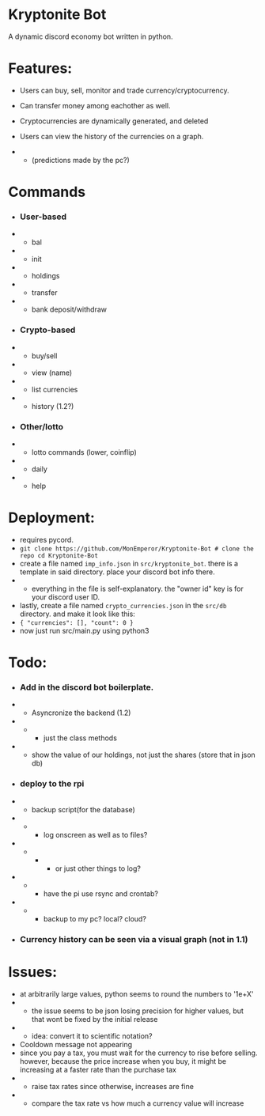 # Kryptonite Bot

 A dynamic discord economy bot written in python.

# Features:

- Users can buy, sell, monitor and trade currency/cryptocurrency.

- Can transfer money among eachother as well.

- Cryptocurrencies are dynamically generated, and deleted

- Users can view the history of the currencies on a graph. 
- - (predictions made by the pc?)

# Commands
- ### User-based
- - bal
- - init
- - holdings
- - transfer
- - bank deposit/withdraw
- ### Crypto-based
- - buy/sell
- - view (name)
- - list currencies
- - history (1.2?)
- ### Other/lotto
- - lotto commands (lower, coinflip)
- - daily
- - help


# Deployment:
- requires pycord. 
- ``
git clone https://github.com/MonEmperor/Kryptonite-Bot # clone the repo
cd Kryptonite-Bot
``
- create a file named ``imp_info.json`` in ``src/kryptonite_bot``. there is a template in said directory. place your discord bot info there.
- - everything in the file is self-explanatory. the "owner id" key is for your discord user ID.
- lastly, create a file named ``crypto_currencies.json`` in the ``src/db`` directory. and make it look like this:
- ``
{
	"currencies": [],
	"count": 0
}
``
- now just run src/main.py using python3


# Todo:

- ### Add in the discord bot boilerplate.
- - Asyncronize the backend (1.2)
- - - just the class methods
- - show the value of our holdings, not just the shares (store that in json db)

- ### deploy to the rpi
- - backup script(for the database)
- - - log onscreen as well as to files?
- - - - or just other things to log? 
- - - have the pi use rsync and crontab?
- - - backup to my pc? local? cloud?
    
- ### Currency history can be seen via a visual graph (not in 1.1)

# Issues:
- at arbitrarily large values, python seems to round the numbers to '1e+X'
- - the issue seems to be json losing precision for higher values, but that wont be fixed by the initial release
- - idea: convert it to scientific notation?
- Cooldown message not appearing
- since you pay a tax, you must wait for the currency to rise before selling. however, because the price increase when you buy, it might be increasing at a faster rate than the purchase tax
- - raise tax rates since otherwise, increases are fine
- - compare the tax rate vs how much a currency value will increase
